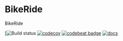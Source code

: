 # BikeRide
BikeRide

[![Build status](https://github.com/perrox75/BikeRide/actions/workflows/Swift/badge.svg)
[![codecov](https://codecov.io/gh/perrox75/BikeRide/branch/main/graph/badge.svg?token=E0KGD2EXPG)](https://codecov.io/gh/perrox75/BikeRide)
[![codebeat badge](https://codebeat.co/badges/125b4c01-b7b7-4f2a-aa20-25489658a568)](https://codebeat.co/projects/github-com-perrox75-bikeride-main)
[![docs](https://perrox75.github.io/BikeRide/badge.svg)](https://perrox75.github.io/BikeRide/)
